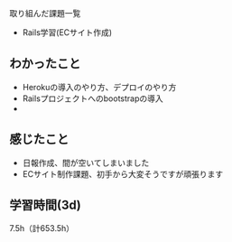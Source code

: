 取り組んだ課題一覧
- Rails学習(ECサイト作成)

## わかったこと

- Herokuの導入のやり方、デプロイのやり方
- Railsプロジェクトへのbootstrapの導入
- 

## 感じたこと
- 日報作成、間が空いてしまいました
- ECサイト制作課題、初手から大変そうですが頑張ります

## 学習時間(3d)
7.5h（計653.5h）